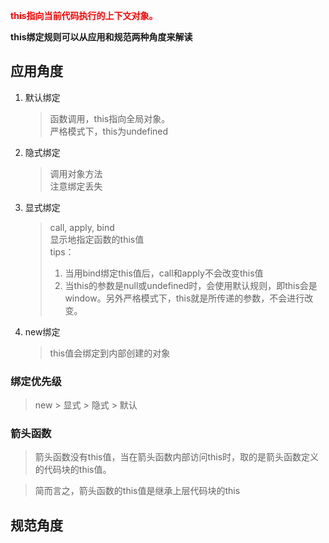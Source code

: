 

<b style="color:red">this指向当前代码执行的上下文对象。</b>

**this绑定规则可以从应用和规范两种角度来解读**



## 应用角度
1. 默认绑定  
    >函数调用，this指向全局对象。  
    >严格模式下，this为undefined
   
2. 隐式绑定
   >调用对象方法  
   >注意绑定丢失

3. 显式绑定
    >call, apply, bind  
    >显示地指定函数的this值  
    >tips：
    >1. 当用bind绑定this值后，call和apply不会改变this值
    >2. 当this的参数是null或undefined时，会使用默认规则，即this会是window。另外严格模式下，this就是所传递的参数，不会进行改变。

4. new绑定
    >this值会绑定到内部创建的对象



### 绑定优先级

> new > 显式 > 隐式 > 默认

### 箭头函数

>箭头函数没有this值，当在箭头函数内部访问this时，取的是箭头函数定义的代码块的this值。

>简而言之，箭头函数的this值是继承上层代码块的this


## 规范角度
